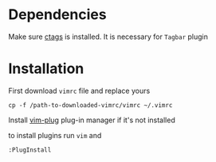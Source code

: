 # Dependencies

Make sure [ctags](https://github.com/universal-ctags/ctags) is installed. It is necessary for `Tagbar` plugin 

# Installation

First download `vimrc` file and replace yours
``` 
cp -f /path-to-downloaded-vimrc/vimrc ~/.vimrc
```

Install [vim-plug](https://github.com/junegunn/vim-plug) plug-in manager if it's not installed

to install plugins run `vim` and 
```
:PlugInstall
```


